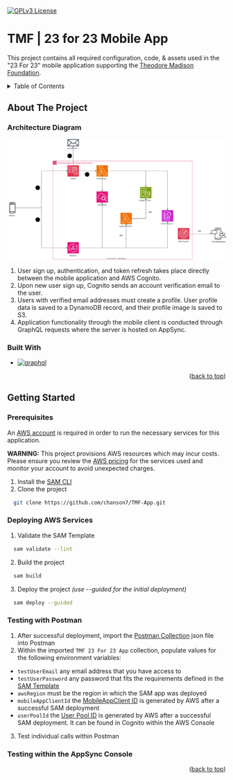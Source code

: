 <a id="readme-top"></a>
[![GPLv3 License](https://img.shields.io/badge/License-GPL%20v3-yellow.svg)](https://opensource.org/licenses/)

# TMF | 23 for 23 Mobile App

This project contains all required configuration, code, & assets used in the "23 For 23" mobile application supporting the [Theodore Madison Foundation][tmf-url].

<!-- TABLE OF CONTENTS -->
<details>
  <summary>Table of Contents</summary>
  <ol>
    <li>
      <a href="#about-the-project">About The Project</a>
      <ul>
        <li><a href="#architecture-diagram">Architecture Diagram</a></li>
        <li><a href="#built-with">Built With</a></li>
      </ul>
    </li>
    <li>
      <a href="#getting-started">Getting Started</a>
      <ul>
        <li><a href="#prerequisites">Prerequisites</a></li>
        <li><a href="#deploying-to-aws">Deploying to AWS</a></li>
        <li><a href="#testing-with-postman">Testing with Postman</a></li>
        <li><a href="#testing-within-the-appsync-console">Testing within the AppSync Console</a></li>
      </ul>
    </li>
  </ol>
</details>

<!-- ABOUT THE PROJECT -->
## About The Project

### Architecture Diagram

![architecture-diagram-url]

1. User sign up, authentication, and token refresh takes place directly between the mobile application and AWS Cognito.
2. Upon new user sign up, Cognito sends an account verification email to the user.
3. Users with verified email addresses must create a profile. User profile data is saved to a DynamoDB record, and their profile image is saved to S3.
4. Application functionality through the mobile client is conducted through GraphQL requests where the server is hosted on AppSync.

### Built With

* [![graphql]][graphql-url]

<p align="right">(<a href="#readme-top">back to top</a>)</p>

<!-- GETTING STARTED -->
## Getting Started

### Prerequisites

An [AWS account][aws-new-account-url] is required in order to run the necessary services for this application.

**WARNING:** This project provisions AWS resources which may incur costs. Please ensure you review the [AWS pricing][aws-pricing-url] for the services used and monitor your account to avoid unexpected charges.

1. Install the [SAM CLI][sam-cli-url] 
2. Clone the project
```bash
  git clone https://github.com/chanson7/TMF-App.git
```

### Deploying AWS Services
1. Validate the SAM Template
```bash
  sam validate --lint
```
2. Build the project
```bash
  sam build
```
3. Deploy the project *(use --guided for the initial deployment)*
```bash
  sam deploy --guided
```

### Testing with Postman

1. After successful deployment, import the [Postman Collection][postman-collection-url] json file into Postman
2. Within the imported `TMF 23 For 23 App` collection, populate values for the following environment variables:
* `testUserEmail` any email address that you have access to
* `testUserPassword` any password that fits the requirements defined in the [SAM Template][sam-template-url]
* `awsRegion` must be the region in which the SAM app was deployed
* `mobileAppClientId` the [MobileAppClient ID][aws-app-clients-url] is generated by AWS after a successful SAM deployment
* `userPoolId` the [User Pool ID][aws-user-pool-url] is generated by AWS after a successful SAM deployment. It can be found in Cognito within the AWS Console
3. Test individual calls within Postman

### Testing within the AppSync Console

<p align="right">(<a href="#readme-top">back to top</a>)</p>

<!-- MARKDOWN LINKS & IMAGES -->
[aws-new-account-url]: https://aws.amazon.com/free/
[aws-pricing-url]: https://aws.amazon.com/pricing/
[aws-app-clients-url]: https://docs.aws.amazon.com/cognito/latest/developerguide/user-pool-settings-client-apps.html
[aws-user-pool-url]: https://docs.aws.amazon.com/cognito/latest/developerguide/cognito-user-pools.html
[graphql]: https://img.shields.io/badge/GraphQl-E10098?style=for-the-badge&logo=graphql&logoColor=white
[graphql-url]: https://graphql.org/
[sam-cli-url]: https://docs.aws.amazon.com/serverless-application-model/latest/developerguide/install-sam-cli.html
[tmf-url]: https://theodoremadisonfoundation.org/

[postman-collection-url]: https://github.com/chanson7/TMF-App/blob/main/TMF_23For23.postman_collection.json
[sam-template-url]: https://github.com/chanson7/TMF-App/blob/main/template.yaml
[architecture-diagram-url]: https://github.com/chanson7/TMF-App/blob/main/TMF_23For23_Architecture.drawio.svg
